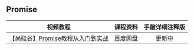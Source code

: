 ## Promise
|视频教程|课程资料|手敲详细注释版|
| :---: | :---: |:---:|
|[【尚硅谷】Promise教程从入门到实战](https://www.bilibili.com/video/BV1Tm4y1h7SY?p=1&vd_source=8178530fbcba3b01db39ea80d35da960)|[百度网盘](https://pan.baidu.com/s/1c3w9C-BRktJDj_d-HTi5QA?pwd=77vv)|[更新中](./code/) |


